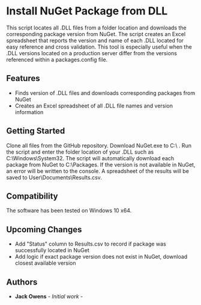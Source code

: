 # Install NuGet Package from DLL

This script locates all .DLL files from a folder location and downloads the corresponding package version from NuGet. The script creates an Excel spreadsheet that reports the version and name of each .DLL located for easy reference and cross validation. This tool is especially useful when the .DLL versions located on a production server differ from the versions referenced within a packages.config file.

## **Features**

- Finds version of .DLL files and downloads corresponding packages from NuGet
- Creates an Excel spreadsheet of all .DLL file names and version information

## **Getting Started**

Clone all files from the GitHub repository. Download NuGet.exe to C:\ . Run the script and enter the folder location of your .DLL such as C:\Windows\System32. The script will automatically download each package from NuGet to C:\Packages. If the version is not available in NuGet, an error will be written to the console. A spreadsheet of the results will be saved to User\Documents\Results.csv.

## **Compatibility**

The software has been tested on Windows 10 x64.

## **Upcoming Changes**
- Add "Status" column to Results.csv to record if package was successfully located in NuGet
- Add logic if exact package version does not exist in NuGet, download closest available version

## **Authors**

- **Jack Owens**  - _Initial work_ -

